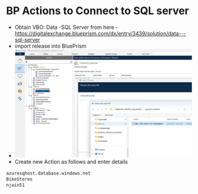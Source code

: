 
# BP Actions to Connect to SQL server

- Obtain VBO: Data -SQL Server from here - https://digitalexchange.blueprism.com/dx/entry/3439/solution/data---sql-server
- import release into BluePrism
- ![img](../images/1.4.1.png)
- Create new Action as follows and enter details
```text
azuresqhost.database.windows.net
BikeStores
njain51

```